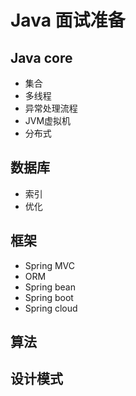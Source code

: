 
# Java 面试准备

## Java core
  - 集合
  - 多线程
  - 异常处理流程
  - JVM虚拟机
  - 分布式
  
## 数据库
  - 索引
  - 优化
  
## 框架
  - Spring MVC
  - ORM
  - Spring bean
  - Spring boot
  - Spring cloud
  
## 算法

## 设计模式

